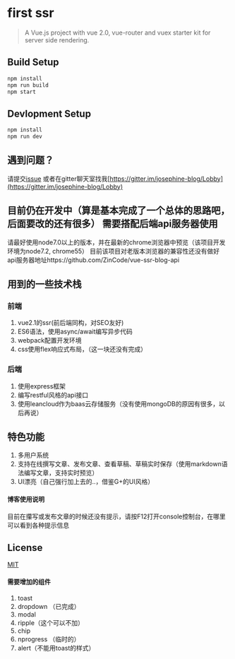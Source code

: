 # first ssr

> A Vue.js project with vue 2.0, vue-router and vuex starter kit for server side rendering.

## Build Setup

``` bash
npm install
npm run build
npm start
```

## Devlopment Setup

```bash
npm install
npm run dev
```
## 遇到问题？ 

 请提交[issue](https://github.com/ZinCode/vue-ssr-blog-client/issues) 或者在gitter聊天室找我[https://gitter.im/josephine-blog/Lobby](https://gitter.im/josephine-blog/Lobby)

## 目前仍在开发中（算是基本完成了一个总体的思路吧，后面要改的还有很多） 需要搭配后端api服务器使用

请最好使用node7.0以上的版本，并在最新的chrome浏览器中预览（该项目开发环境为node7.2, chrome55）
目前该项目对老版本浏览器的兼容性还没有做好
api服务器地址https://github.com/ZinCode/vue-ssr-blog-api

## 用到的一些技术栈

### 前端
1. vue2.1的ssr(前后端同构，对SEO友好)
2. ES6语法，使用async/await编写异步代码
3. webpack配置开发环境
4. css使用flex响应式布局，（这一块还没有完成）

### 后端
1. 使用express框架
2. 编写restful风格的api接口
3. 使用leancloud作为baas云存储服务（没有使用mongoDB的原因有很多，以后再说）

## 特色功能

1.  多用户系统
2.  支持在线撰写文章、发布文章、查看草稿、草稿实时保存（使用markdown语法编写文章，支持实时预览）
3.  UI漂亮（自己强行加上去的..，借鉴G+的UI风格）

#### 博客使用说明

目前在攥写或发布文章的时候还没有提示，请按F12打开console控制台，在哪里可以看到各种提示信息

## License
      
[MIT](http://opensource.org/licenses/MIT)

#### 需要增加的组件
1. toast
2. dropdown （已完成）
3. modal
4. ripple（这个可以不加）
5. chip
6. nprogress （临时的）
7. alert（不能用toast的样式）
